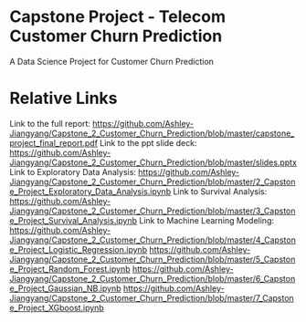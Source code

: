 # Capstone Project - Telecom Customer Churn Prediction
A Data Science Project for Customer Churn Prediction





# Relative Links
Link to the full report: https://github.com/Ashley-Jiangyang/Capstone_2_Customer_Churn_Prediction/blob/master/capstone_project_final_report.pdf
Link to the ppt slide deck: https://github.com/Ashley-Jiangyang/Capstone_2_Customer_Churn_Prediction/blob/master/slides.pptx
Link to Exploratory Data Analysis: https://github.com/Ashley-Jiangyang/Capstone_2_Customer_Churn_Prediction/blob/master/2_Capstone_Project_Exploratory_Data_Analysis.ipynb
Link to Survival Analysis: https://github.com/Ashley-Jiangyang/Capstone_2_Customer_Churn_Prediction/blob/master/3_Capstone_Project_Survival_Analysis.ipynb
Link to Machine Learning Modeling: 
https://github.com/Ashley-Jiangyang/Capstone_2_Customer_Churn_Prediction/blob/master/4_Capstone_Project_Logistic_Regression.ipynb
https://github.com/Ashley-Jiangyang/Capstone_2_Customer_Churn_Prediction/blob/master/5_Capstone_Project_Random_Forest.ipynb
https://github.com/Ashley-Jiangyang/Capstone_2_Customer_Churn_Prediction/blob/master/6_Capstone_Project_Gaussian_NB.ipynb
https://github.com/Ashley-Jiangyang/Capstone_2_Customer_Churn_Prediction/blob/master/7_Capstone_Project_XGboost.ipynb
